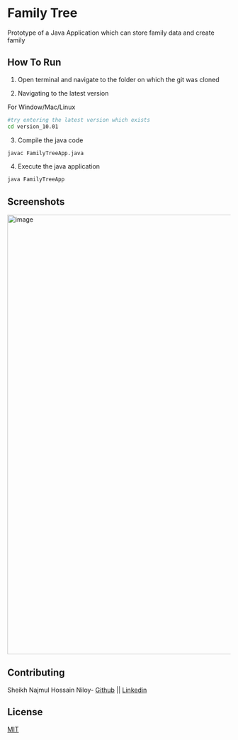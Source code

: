 # Family Tree

Prototype of a Java Application which can store family data and create family

## How To Run

1. Open terminal and navigate to the folder on which the git was cloned

2. Navigating to the latest version

For Window/Mac/Linux
```bash
#try entering the latest version which exists 
cd version_10.01 
```
3. Compile the java code 
```bash
javac FamilyTreeApp.java
```
4. Execute the java application
```bash
java FamilyTreeApp
```

## Screenshots
<img width="993" alt="image" src="https://github.com/sheikh-niloy/FamilyTree/assets/98878989/eef60eec-a1d5-4575-9318-66ae900f6d55">


## Contributing

Sheikh Najmul Hossain Niloy- [Github](https://github.com/sheikh-niloy) || [Linkedin](https://www.linkedin.com/in/sheikh-niloy/) 

## License

[MIT](https://choosealicense.com/licenses/mit/)
